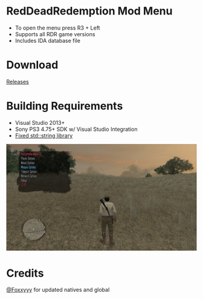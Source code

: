 # RedDeadRedemption Mod Menu
 - To open the menu press R3 + Left
 - Supports all RDR game versions
 - Includes IDA database file  

# Download 
 [Releases]( https://github.com/TheRouletteBoi/RedDeadRedemption/releases)
 
# Building Requirements
- Visual Studio 2013+
- Sony PS3 4.75+ SDK w/ Visual Studio Integration
- [Fixed std::string library](https://github.com/skiff/libpsutil/releases "Fixed std::string library")

![Preview](https://github.com/TheRouletteBoi/RedDeadRedemption/blob/master/Resources/Preview.png)


# Credits
[@Foxxyyy](https://github.com/Foxxyyy) for updated natives and global
